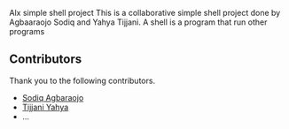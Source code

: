 Alx simple shell project 
This is a collaborative simple shell project done by Agbaaraojo Sodiq and Yahya Tijjani.
A shell is a program that run other programs



## Contributors

Thank you to the following contributors.

- [Sodiq Agbaraojo](https://github.com/scodeq65)
- [Tijjani Yahya](https://github.com/yahia008)
- ...
